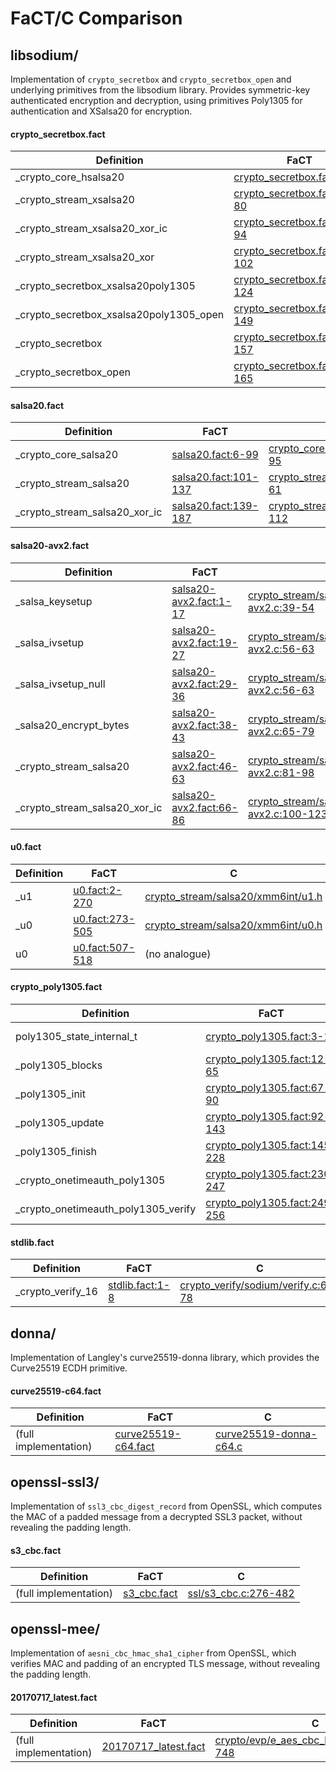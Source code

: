 # FaCT/C Comparison

## libsodium/

Implementation of `crypto_secretbox` and `crypto_secretbox_open` and underlying
primitives from the libsodium library.
Provides symmetric-key authenticated encryption and decryption, using
primitives Poly1305 for authentication and XSalsa20 for encryption.

#### crypto_secretbox.fact
Definition | FaCT | C
--- | --- | ---
_crypto_core_hsalsa20 | [crypto_secretbox.fact:4-69](/crypto_secretbox/crypto_secretbox.fact#L4-L69) | [crypto_core/hsalsa20/ref2/core_hsalsa20_ref2.c:16-95](/crypto_secretbox/tests/libsodium-c-cref/src/libsodium/crypto_core/hsalsa20/ref2/core_hsalsa20_ref2.c#L16-L95)
_crypto_stream_xsalsa20 | [crypto_secretbox.fact:71-80](/crypto_secretbox/crypto_secretbox.fact#L71-L80) | [crypto_stream/xsalsa20/stream_xsalsa20.c:7-19](/crypto_secretbox/tests/libsodium-c-cref/src/libsodium/crypto_stream/xsalsa20/stream_xsalsa20.c#L7-L19)
_crypto_stream_xsalsa20_xor_ic | [crypto_secretbox.fact:82-94](/crypto_secretbox/crypto_secretbox.fact#L82-L94) | [crypto_stream/xsalsa20/stream_xsalsa20.c:21-34](/crypto_secretbox/tests/libsodium-c-cref/src/libsodium/crypto_stream/xsalsa20/stream_xsalsa20.c#L21-L34)
_crypto_stream_xsalsa20_xor | [crypto_secretbox.fact:96-102](/crypto_secretbox/crypto_secretbox.fact#L96-L102) | [crypto_stream/xsalsa20/stream_xsalsa20.c:36-42](/crypto_secretbox/tests/libsodium-c-cref/src/libsodium/crypto_stream/xsalsa20/stream_xsalsa20.c#L36-L42)
_crypto_secretbox_xsalsa20poly1305 | [crypto_secretbox.fact:104-124](/crypto_secretbox/crypto_secretbox.fact#L104-L124) | [crypto_secretbox/xsalsa20poly1305/secretbox_xsalsa20poly1305.c:6-23](/crypto_secretbox/tests/libsodium-c-cref/src/libsodium/crypto_secretbox/xsalsa20poly1305/secretbox_xsalsa20poly1305.c#L6-L23)
_crypto_secretbox_xsalsa20poly1305_open | [crypto_secretbox.fact:126-149](/crypto_secretbox/crypto_secretbox.fact#L126-L149) | [crypto_secretbox/xsalsa20poly1305/secretbox_xsalsa20poly1305.c:25-47](/crypto_secretbox/tests/libsodium-c-cref/src/libsodium/crypto_secretbox/xsalsa20poly1305/secretbox_xsalsa20poly1305.c#L25-L47)
_crypto_secretbox | [crypto_secretbox.fact:151-157](/crypto_secretbox/crypto_secretbox.fact#L151-L157) | [crypto_secretbox/crypto_secretbox.c:47-53](/crypto_secretbox/tests/libsodium-c-cref/src/libsodium/crypto_secretbox/crypto_secretbox.c#L47-L53)
_crypto_secretbox_open | [crypto_secretbox.fact:159-165](/crypto_secretbox/crypto_secretbox.fact#L159-L165) | [crypto_secretbox/crypto_secretbox.c:55-61](/crypto_secretbox/tests/libsodium-c-cref/src/libsodium/crypto_secretbox/crypto_secretbox.c#L55-L61)

#### salsa20.fact
Definition | FaCT | C
--- | --- | ---
_crypto_core_salsa20 | [salsa20.fact:6-99](/crypto_secretbox/salsa20.fact#L6-L99) | [crypto_core/salsa/ref/core_salsa_ref.c:10-95](/crypto_secretbox/tests/libsodium-c-cref/src/libsodium/crypto_core/salsa/ref/core_salsa_ref.c#L10-L95)
_crypto_stream_salsa20 | [salsa20.fact:101-137](/crypto_secretbox/salsa20.fact#L101-L137) | [crypto_stream/salsa20/ref/salsa20_ref.c:18-61](/crypto_secretbox/tests/libsodium-c-cref/src/libsodium/crypto_stream/salsa20/ref/salsa20_ref.c#L18-L61)
_crypto_stream_salsa20_xor_ic | [salsa20.fact:139-187](/crypto_secretbox/salsa20.fact#L139-L187) | [crypto_stream/salsa20/ref/salsa20_ref.c:63-112](/crypto_secretbox/tests/libsodium-c-cref/src/libsodium/crypto_stream/salsa20/ref/salsa20_ref.c#L63-L112)

#### salsa20-avx2.fact
Definition | FaCT | C
--- | --- | ---
_salsa_keysetup | [salsa20-avx2.fact:1-17](/crypto_secretbox/salsa20-avx2.fact#L1-L17) | [crypto_stream/salsa20/xmm6int/salsa20_xmm6int-avx2.c:39-54](/crypto_secretbox/tests/libsodium-c-cref/src/libsodium/crypto_stream/salsa20/xmm6int/salsa20_xmm6int-avx2.c#L39-L54)
_salsa_ivsetup | [salsa20-avx2.fact:19-27](/crypto_secretbox/salsa20-avx2.fact#L19-L27) | [crypto_stream/salsa20/xmm6int/salsa20_xmm6int-avx2.c:56-63](/crypto_secretbox/tests/libsodium-c-cref/src/libsodium/crypto_stream/salsa20/xmm6int/salsa20_xmm6int-avx2.c#L56-L63)
_salsa_ivsetup_null | [salsa20-avx2.fact:29-36](/crypto_secretbox/salsa20-avx2.fact#L29-L36) | [crypto_stream/salsa20/xmm6int/salsa20_xmm6int-avx2.c:56-63](/crypto_secretbox/tests/libsodium-c-cref/src/libsodium/crypto_stream/salsa20/xmm6int/salsa20_xmm6int-avx2.c#L56-L63)
_salsa20_encrypt_bytes | [salsa20-avx2.fact:38-43](/crypto_secretbox/salsa20-avx2.fact#L38-L43) | [crypto_stream/salsa20/xmm6int/salsa20_xmm6int-avx2.c:65-79](/crypto_secretbox/tests/libsodium-c-cref/src/libsodium/crypto_stream/salsa20/xmm6int/salsa20_xmm6int-avx2.c#L65-L79)
_crypto_stream_salsa20 | [salsa20-avx2.fact:46-63](/crypto_secretbox/salsa20-avx2.fact#L46-L63) | [crypto_stream/salsa20/xmm6int/salsa20_xmm6int-avx2.c:81-98](/crypto_secretbox/tests/libsodium-c-cref/src/libsodium/crypto_stream/salsa20/xmm6int/salsa20_xmm6int-avx2.c#L81-L98)
_crypto_stream_salsa20_xor_ic | [salsa20-avx2.fact:66-86](/crypto_secretbox/salsa20-avx2.fact#L66-L86) | [crypto_stream/salsa20/xmm6int/salsa20_xmm6int-avx2.c:100-123](/crypto_secretbox/tests/libsodium-c-cref/src/libsodium/crypto_stream/salsa20/xmm6int/salsa20_xmm6int-avx2.c#L100-L123)

#### u0.fact
Definition | FaCT | C
--- | --- | ---
_u1 | [u0.fact:2-270](/crypto_secretbox/u0.fact#L2-L270) | [crypto_stream/salsa20/xmm6int/u1.h](/crypto_secretbox/tests/libsodium-c-cref/src/libsodium/crypto_stream/salsa20/xmm6int/u1.h)
_u0 | [u0.fact:273-505](/crypto_secretbox/u0.fact#L273-L505) | [crypto_stream/salsa20/xmm6int/u0.h](/crypto_secretbox/tests/libsodium-c-cref/src/libsodium/crypto_stream/salsa20/xmm6int/u0.h)
u0 | [u0.fact:507-518](/crypto_secretbox/u0.fact#L507-L518) | (no analogue)

#### crypto_poly1305.fact
Definition | FaCT | C
--- | --- | ---
poly1305_state_internal_t | [crypto_poly1305.fact:3-10](/crypto_secretbox/crypto_poly1305.fact#L3-L10) | [crypto_onetimeauth/poly1305/donna/poly1305_donna64.h:25-32](/crypto_secretbox/tests/libsodium-c-cref/src/libsodium/crypto_onetimeauth/poly1305/donna/poly1305_donna64.h#L25-L32)
_poly1305_blocks | [crypto_poly1305.fact:12-65](/crypto_secretbox/crypto_poly1305.fact#L12-L65) | [crypto_onetimeauth/poly1305/donna/poly1305_donna64.h:61-133](/crypto_secretbox/tests/libsodium-c-cref/src/libsodium/crypto_onetimeauth/poly1305/donna/poly1305_donna64.h#L61-L133)
_poly1305_init | [crypto_poly1305.fact:67-90](/crypto_secretbox/crypto_poly1305.fact#L67-L90) | [crypto_onetimeauth/poly1305/donna/poly1305_donna64.h:34-59](/crypto_secretbox/tests/libsodium-c-cref/src/libsodium/crypto_onetimeauth/poly1305/donna/poly1305_donna64.h#L34-L59)
_poly1305_update | [crypto_poly1305.fact:92-143](/crypto_secretbox/crypto_poly1305.fact#L92-L143) | [crypto_onetimeauth/poly1305/donna/poly1305_donna.c:14-56](/crypto_secretbox/tests/libsodium-c-cref/src/libsodium/crypto_onetimeauth/poly1305/donna/poly1305_donna.c#L14-L56)
_poly1305_finish | [crypto_poly1305.fact:145-228](/crypto_secretbox/crypto_poly1305.fact#L145-L228) | [crypto_onetimeauth/poly1305/donna/poly1305_donna64.h:135-220](/crypto_secretbox/tests/libsodium-c-cref/src/libsodium/crypto_onetimeauth/poly1305/donna/poly1305_donna64.h#L135-L220)
_crypto_onetimeauth_poly1305 | [crypto_poly1305.fact:230-247](/crypto_secretbox/crypto_poly1305.fact#L230-L247) | [crypto_onetimeauth/poly1305/donna/poly1305_donna.c:58-70](/crypto_secretbox/tests/libsodium-c-cref/src/libsodium/crypto_onetimeauth/poly1305/donna/poly1305_donna.c#L58-L70)
_crypto_onetimeauth_poly1305_verify | [crypto_poly1305.fact:249-256](/crypto_secretbox/crypto_poly1305.fact#L249-L256) | [crypto_onetimeauth/poly1305/donna/poly1305_donna.c:102-113](/crypto_secretbox/tests/libsodium-c-cref/src/libsodium/crypto_onetimeauth/poly1305/donna/poly1305_donna.c#L102-L113)

#### stdlib.fact
Definition | FaCT | C
--- | --- | ---
_crypto_verify_16 | [stdlib.fact:1-8](/crypto_secretbox/stdlib.fact#L1-L8) | [crypto_verify/sodium/verify.c:63-78](/crypto_secretbox/tests/libsodium-c-cref/src/libsodium/crypto_verify/sodium/verify.c#L63-L78)

## donna/

Implementation of Langley's curve25519-donna library, which provides the
Curve25519 ECDH primitive.

#### curve25519-c64.fact
Definition | FaCT | C
--- | --- | ---
(full implementation) | [curve25519-c64.fact](/donna/curve25519-c64.fact) | [curve25519-donna-c64.c](/donna/tests/donna-c/curve25519-donna-c64.c)

## openssl-ssl3/

Implementation of `ssl3_cbc_digest_record` from OpenSSL, which computes
the MAC of a padded message from a decrypted SSL3 packet, without
revealing the padding length.

#### s3_cbc.fact
Definition | FaCT | C
--- | --- | ---
(full implementation) | [s3_cbc.fact](/openssl-ssl3/s3_cbc.fact) | [ssl/s3_cbc.c:276-482](/openssl-ssl3/tests/openssl-fact/ssl/s3_cbc.c#L276-L482)

## openssl-mee/

Implementation of `aesni_cbc_hmac_sha1_cipher` from OpenSSL, which
verifies MAC and padding of an encrypted TLS message, without
revealing the padding length.

#### 20170717_latest.fact
Definition | FaCT | C
--- | --- | ---
(full implementation) | [20170717_latest.fact](/openssl-mee/20170717_latest.fact) | [crypto/evp/e_aes_cbc_hmac_sha1.c:499-748](/openssl-mee/tests/openssl-fact-ugly/crypto/evp/e_aes_cbc_hmac_sha1.c#L499-L748)
